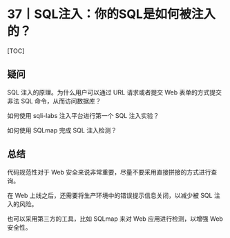 # 37丨SQL注入：你的SQL是如何被注入的？

[TOC]

## 疑问

SQL 注入的原理。为什么用户可以通过 URL 请求或者提交 Web 表单的方式提交非法 SQL 命令，从而访问数据库？

如何使用 sqli-labs 注入平台进行第一个 SQL 注入实验？

如何使用 SQLmap 完成 SQL 注入检测？

## 总结

代码规范性对于 Web 安全来说非常重要，尽量不要采用直接拼接的方式进行查询。

在 Web 上线之后，还需要将生产环境中的错误提示信息关闭，以减少被 SQL 注入的风险。

也可以采用第三方的工具，比如 SQLmap 来对 Web 应用进行检测，以增强 Web 安全性。